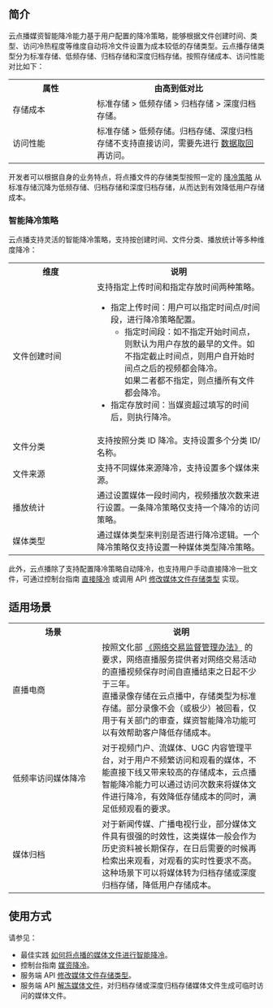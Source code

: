 ## 简介
云点播媒资智能降冷能力基于用户配置的降冷策略，能够根据文件创建时间、类型、访问冷热程度等维度自动将冷文件设置为成本较低的存储类型。云点播存储类型分为标准存储、低频存储、归档存储和深度归档存储。按照存储成本、访问性能对比如下：

<table>
    <tr>
        <th style="width:150px">
            属性              
        </th>
				<th>
           由高到低对比
        </th>
    </tr>
		 <tr>
        <td>
            存储成本
        </td>
				<td>
				标准存储 > 低频存储 > 归档存储 > 深度归档存储。
        </td>
		</tr>
		<tr>
        <td>
            访问性能
        </td>
				<td>
				标准存储 > 低频存储。归档存储、深度归档存储不支持直接访问，需要先进行 <a href="https://cloud.tencent.com/document/product/266/56196#.E6.95.B0.E6.8D.AE.E5.8F.96.E5.9B.9E.E5.8F.8A.E5.8F.96.E5.9B.9E.E6.A8.A1.E5.BC.8F.3Ca-id.3D.22retake.22.3E.3C.2Fa.3E" title="数据取回" target="_blank">数据取回</a> 再访问。
        </td>
		</tr>
</table>

开发者可以根据自身的业务特点，将点播文件的存储类型按照一定的 <a href="https://cloud.tencent.com/document/product/266/56196#.E7.AD.96.E7.95.A5.E7.AE.A1.E7.90.86.3Ca-id.3D.22strategy.22.3E.3C.2Fa.3E" title="降冷策略">降冷策略</a> 从标准存储沉降为低频存储、归档存储和深度归档存储，从而达到有效降低用户存储成本。

### 智能降冷策略
云点播支持灵活的智能降冷策略，支持按创建时间、文件分类、播放统计等多种维度降冷：

<table>
    <tr>
        <th style="width:150px">
            维度              
        </th>
				<th>
           说明
        </th>
    </tr>
		 <tr>
        <td>
            文件创建时间
        </td>
				<td>
				支持指定上传时间和指定存放时间两种策略。
				<ul>
					<li>指定上传时间：用户可以指定时间点/时间段，进行降冷策略配置。
						<ul>
						<li>指定时间段：如不指定开始时间点，则默认为用户存放的最早的文件。如不指定截止时间点，则用户自开始时间点之后的视频都会降冷。</br>如果二者都不指定，则点播所有文件都会降冷。</li>
							</ul>
					</li>
					<li>指定存放时间：当媒资超过填写的时间后，则执行降冷。</li>
				</ul>
        </td>
		</tr>
		<tr>
        <td>
            文件分类
        </td>
				<td>
				支持按照分类 ID 降冷。支持设置多个分类 ID/名称。
        </td>
		</tr>
		<tr>
        <td>
            文件来源
        </td>
				<td>
				支持不同媒体来源降冷，支持设置多个媒体来源。
        </td>
		</tr>
		<tr>
        <td>
            播放统计
        </td>
				<td>
				通过设置媒体一段时间内，视频播放次数来进行设置。一条降冷策略仅支持一个降冷的访问策略。
        </td>
		</tr>
		<tr>
        <td>
            媒体类型
        </td>
				<td>
				通过媒体类型来判别是否进行降冷逻辑。一个降冷策略仅支持设置一种媒体类型降冷策略。
        </td>
		</tr>
</table>

此外，云点播除了支持配置降冷策略自动降冷，也支持用户手动直接降冷一批文件，可通过控制台指南 [直接降冷](https://cloud.tencent.com/document/product/266/55267#.E7.9B.B4.E6.8E.A5.E9.99.8D.E5.86.B7) 或调用 API [修改媒体文件存储类型](https://cloud.tencent.com/document/product/266/70862) 实现。

## 适用场景
<table>
    <tr>
        <th style="width:160px">
            场景              
        </th>
				<th>
           说明
        </th>
    </tr>
		 <tr>
        <td>
            直播电商
        </td>
				<td>
				按照文化部 <a href="https://gkml.samr.gov.cn/nsjg/fgs/202103/t20210315_326936.html" title="网络交易监督管理办法" target="_blank">《网络交易监督管理办法》</a> 的要求，网络直播服务提供者对网络交易活动的直播视频保存时间自直播结束之日起不少于三年。</br>直播录像存储在云点播中，存储类型为标准存储。部分录像不会（或极少）被回看，仅用于有关部门的审查，媒资智能降冷功能可以有效帮助客户降低存储成本。
        </td>
		</tr>
		<tr>
        <td>
            低频率访问媒体降冷
        </td>
				<td>
				对于视频门户、流媒体、UGC 内容管理平台，对于用户不频繁访问和观看的媒体，不能直接下线又带来较高的存储成本，云点播智能降冷能力可以通过访问次数来将媒体文件进行降冷，有效降低存储成本的同时，满足低频观看的要求。
        </td>
		</tr>
		<tr>
        <td>
            媒体归档
        </td>
				<td>
				对于新闻传媒、广播电视行业，部分媒体文件具有很强的时效性，这类媒体一般会作为历史资料被长期保存，在日后需要的时候再检索出来观看，对观看的实时性要求不高。这种场景下可以将媒体转为归档存储或深度归档存储，降低用户存储成本。
        </td>
		</tr>
</table>

## 使用方式
请参见：
- 最佳实践 [如何将点播的媒体文件进行智能降冷](https://cloud.tencent.com/document/product/266/56196)。
- 控制台指南 [媒资降冷](https://cloud.tencent.com/document/product/266/55267)。
- 服务端 API [修改媒体文件存储类型](https://cloud.tencent.com/document/product/266/70862)。
- 服务端 API [解冻媒体文件](https://cloud.tencent.com/document/product/266/75728)，对归档存储或深度归档存储媒体文件生成可临时访问的媒体文件。
